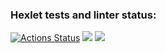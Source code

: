 ### Hexlet tests and linter status:
[![Actions Status](https://github.com/KMCH80/python-project-lvl3/workflows/hexlet-check/badge.svg)](https://github.com/KMCH80/python-project-lvl3/actions)
<a href="https://codeclimate.com/github/KMCH80/python-project-lvl3/test_coverage"><img src="https://api.codeclimate.com/v1/badges/59d7012ca91a772bf109/test_coverage" /></a>
<a href="https://codeclimate.com/github/KMCH80/python-project-lvl3/maintainability"><img src="https://api.codeclimate.com/v1/badges/59d7012ca91a772bf109/maintainability" /></a>
